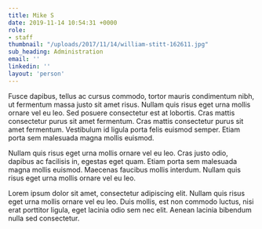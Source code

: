 ```yaml
---
title: Mike S
date: 2019-11-14 10:54:31 +0000
role:
- staff
thumbnail: "/uploads/2017/11/14/william-stitt-162611.jpg"
sub_heading: Administration
email: ''
linkedin: ''
layout: 'person'
---
```


Fusce dapibus, tellus ac cursus commodo, tortor mauris condimentum nibh, ut fermentum massa justo sit amet risus. Nullam quis risus eget urna mollis ornare vel eu leo. Sed posuere consectetur est at lobortis. Cras mattis consectetur purus sit amet fermentum. Cras mattis consectetur purus sit amet fermentum. Vestibulum id ligula porta felis euismod semper. Etiam porta sem malesuada magna mollis euismod.

Nullam quis risus eget urna mollis ornare vel eu leo. Cras justo odio, dapibus ac facilisis in, egestas eget quam. Etiam porta sem malesuada magna mollis euismod. Maecenas faucibus mollis interdum. Nullam quis risus eget urna mollis ornare vel eu leo.

Lorem ipsum dolor sit amet, consectetur adipiscing elit. Nullam quis risus eget urna mollis ornare vel eu leo. Duis mollis, est non commodo luctus, nisi erat porttitor ligula, eget lacinia odio sem nec elit. Aenean lacinia bibendum nulla sed consectetur.
